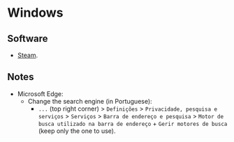 # Windows

## Software

- [Steam](https://store.steampowered.com/).

## Notes

- Microsoft Edge:
  - Change the search engine (in Portuguese):
    - `...` (top right corner) > `Definições` > `Privacidade, pesquisa e serviços` > `Serviços` > `Barra de endereço e pesquisa` > `Motor de busca utilizado na barra de endereço` + `Gerir motores de busca` (keep only the one to use).
